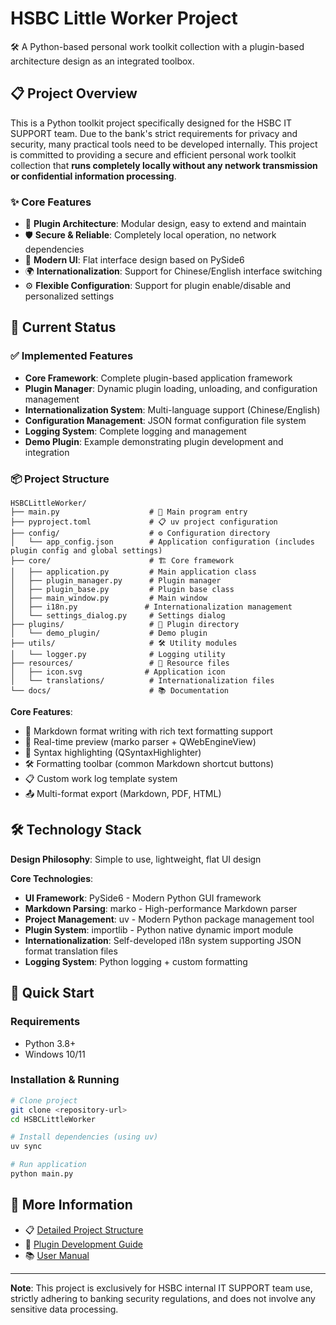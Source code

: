 # HSBC Little Worker Project

🛠️ A Python-based personal work toolkit collection with a plugin-based architecture design as an integrated toolbox.

## 📋 Project Overview

This is a Python toolkit project specifically designed for the HSBC IT SUPPORT team. Due to the bank's strict requirements for privacy and security, many practical tools need to be developed internally. This project is committed to providing a secure and efficient personal work toolkit collection that **runs completely locally without any network transmission or confidential information processing**.

### ✨ Core Features

- 🔌 **Plugin Architecture**: Modular design, easy to extend and maintain
- 🛡️ **Secure & Reliable**: Completely local operation, no network dependencies
- 🎨 **Modern UI**: Flat interface design based on PySide6
- 🌍 **Internationalization**: Support for Chinese/English interface switching
- ⚙️ **Flexible Configuration**: Support for plugin enable/disable and personalized settings

## 🚀 Current Status

### ✅ Implemented Features

- **Core Framework**: Complete plugin-based application framework
- **Plugin Manager**: Dynamic plugin loading, unloading, and configuration management
- **Internationalization System**: Multi-language support (Chinese/English)
- **Configuration Management**: JSON format configuration file system
- **Logging System**: Complete logging and management
- **Demo Plugin**: Example demonstrating plugin development and integration

### 📦 Project Structure

```
HSBCLittleWorker/
├── main.py                    # 🚀 Main program entry
├── pyproject.toml             # 📋 uv project configuration
├── config/                    # ⚙️ Configuration directory
│   └── app_config.json        # Application configuration (includes plugin config and global settings)
├── core/                      # 🏗️ Core framework
│   ├── application.py         # Main application class
│   ├── plugin_manager.py      # Plugin manager
│   ├── plugin_base.py         # Plugin base class
│   ├── main_window.py         # Main window
│   ├── i18n.py               # Internationalization management
│   └── settings_dialog.py     # Settings dialog
├── plugins/                   # 🔌 Plugin directory
│   └── demo_plugin/           # Demo plugin
├── utils/                     # 🛠️ Utility modules
│   └── logger.py              # Logging utility
├── resources/                 # 📁 Resource files
│   ├── icon.svg              # Application icon
│   └── translations/          # Internationalization files
└── docs/                      # 📚 Documentation
```

**Core Features**:
- 📄 Markdown format writing with rich text formatting support
- 👀 Real-time preview (marko parser + QWebEngineView)
- 🎨 Syntax highlighting (QSyntaxHighlighter)
- 🛠️ Formatting toolbar (common Markdown shortcut buttons)
- 📋 Custom work log template system
- 📤 Multi-format export (Markdown, PDF, HTML)

## 🛠️ Technology Stack

**Design Philosophy**: Simple to use, lightweight, flat UI design

**Core Technologies**:
- **UI Framework**: PySide6 - Modern Python GUI framework
- **Markdown Parsing**: marko - High-performance Markdown parser
- **Project Management**: uv - Modern Python package management tool
- **Plugin System**: importlib - Python native dynamic import module
- **Internationalization**: Self-developed i18n system supporting JSON format translation files
- **Logging System**: Python logging + custom formatting

## 🚀 Quick Start

### Requirements
- Python 3.8+
- Windows 10/11

### Installation & Running

```bash
# Clone project
git clone <repository-url>
cd HSBCLittleWorker

# Install dependencies (using uv)
uv sync

# Run application
python main.py
```

## 📖 More Information

- 📋 [Detailed Project Structure](project_structure.md)
- 🔌 [Plugin Development Guide](docs/plugin_development.md)
- 📚 [User Manual](docs/user_guide.md)

---

**Note**: This project is exclusively for HSBC internal IT SUPPORT team use, strictly adhering to banking security regulations, and does not involve any sensitive data processing.